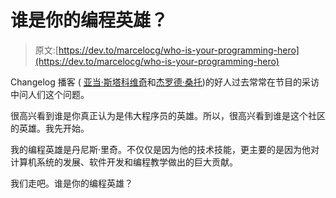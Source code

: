 # 谁是你的编程英雄？

> 原文:[https://dev.to/marcelocg/who-is-your-programming-hero](https://dev.to/marcelocg/who-is-your-programming-hero)

Changelog 播客 ( [亚当·斯塔科维奇](http://adamstacoviak.com/)和[杰罗德·桑托](http://jerodsanto.net/))的好人过去常常在节目的采访中问人们这个问题。

很高兴看到谁是你真正认为是伟大程序员的英雄。所以，很高兴看到谁是这个社区的英雄。我先开始。

我的编程英雄是丹尼斯·里奇。不仅仅是因为他的技术技能，更主要的是因为他对计算机系统的发展、软件开发和编程教学做出的巨大贡献。

我们走吧。谁是你的编程英雄？